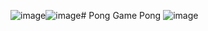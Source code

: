 ![image](https://github.com/user-attachments/assets/fe2daf62-47d4-411e-9d51-6f96475d4231)![image](https://github.com/user-attachments/assets/38c6c01b-8fa4-46de-b585-edf463fe48af)# Pong
Game Pong
![image](https://github.com/user-attachments/assets/3c7b5f89-cba7-48c0-b018-a0f98b19429c)
